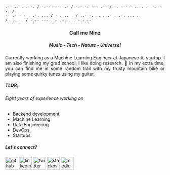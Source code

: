 ```
.-- .... . -. / -.-- --- ..- / -.- -. --- .-- / -. --- - .... .. -. --. /
-- .- - - . .-. ... / - .... . / ..- -. .. ...- . .-. ... .
/ .. ... / -.-- --- ..- .-. ... -.-.--
```

<h3 align="center">Call me Ninz</h3>
<h5 align="center">Music - Tech - Nature - Universe!</h5>


<p align="justify">
Currently working as a Machine Learning Engineer at Japanese AI startup. I am also finishing my grad school, I like doing research. 🌻
In my extra time, you can find me in some random trail with my trusty mountain bike or playing some quirky tunes using my guitar. 
</p>

<h5>TLDR;</h5>

<h6>Eight years of experience working on</h6>

- Backend development
- Machine Learning
- Data Engineering
- DevOps
- Startups

 
<h5>Let's connect?</h5>

[<img src='https://cdn.jsdelivr.net/npm/simple-icons@3.0.1/icons/github.svg' alt='github' height='40'>](https://github.com/ninnzz)  [<img src='https://cdn.jsdelivr.net/npm/simple-icons@3.0.1/icons/linkedin.svg' alt='linkedin' height='40'>](https://www.linkedin.com/in/ninzz/)  [<img src='https://cdn.jsdelivr.net/npm/simple-icons@3.0.1/icons/twitter.svg' alt='twitter' height='40'>](https://twitter.com/ninz_eclarin)  [<img src='https://cdn.jsdelivr.net/npm/simple-icons@3.0.1/icons/stackoverflow.svg' alt='stackoverflow' height='40'>](https://stackoverflow.com/users/3998151)  [<img src='https://cdn.jsdelivr.net/npm/simple-icons@3.0.1/icons/medium.svg' alt='medium' height='40'>](https://medium.com/@ninzz)  

